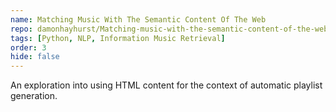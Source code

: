 ```yaml
---
name: Matching Music With The Semantic Content Of The Web
repo: damonhayhurst/Matching-music-with-the-semantic-content-of-the-web
tags: [Python, NLP, Information Music Retrieval]
order: 3
hide: false
---
```

An exploration into using HTML content for the context of automatic playlist generation.
